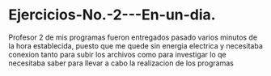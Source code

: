 # Ejercicios-No.-2---En-un-dia.
Profesor 2 de mis programas fueron entregados pasado varios minutos de la hora establecida,
puesto que me quede sin energia electrica y necesitaba conexion tanto para subir los archivos
como para investigar lo qe necesitaba saber para llevar a cabo la realizacion de los programas
